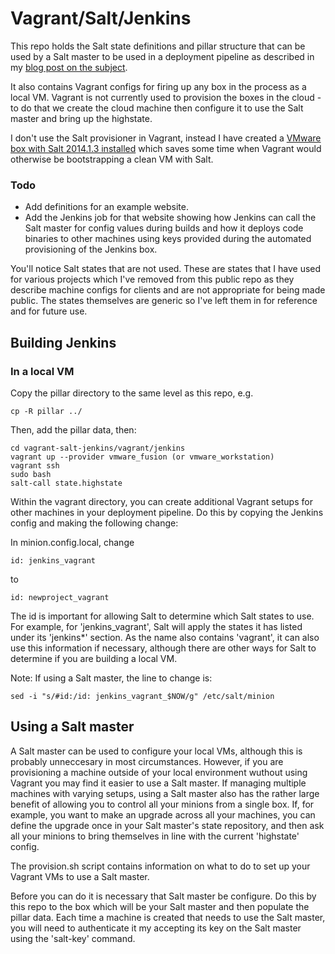 # Vagrant/Salt/Jenkins

This repo holds the Salt state definitions and pillar structure that can be used by a Salt master to be used in a deployment pipeline as described in my [blog post on the subject](www.afewmorelines.com/a-full-deployment-pipeline-using-vagrant-saltstack-and-jenkins/).

It also contains Vagrant configs for firing up any box in the process as a local VM. Vagrant is not currently used to provision the boxes in the cloud - to do that we create the cloud machine then configure it to use the Salt master and bring up the highstate.

I don't use the Salt provisioner in Vagrant, instead I have created a [VMware box with Salt 2014.1.3 installed](https://vagrantcloud.com/netsensia/ubuntu-trusty64-salt) which saves some time when Vagrant would otherwise be bootstrapping a clean VM with Salt.

### Todo

* Add definitions for an example website.
* Add the Jenkins job for that website showing how Jenkins can call the Salt master for config values during builds and how it deploys code binaries to other machines using keys provided during the automated provisioning of the Jenkins box.

You'll notice Salt states that are not used. These are states that I have used for various projects which I've removed from this public repo as they describe machine configs for clients and are not appropriate for being made public. The states themselves are generic so I've left them in for reference and for future use.

## Building Jenkins

### In a local VM

Copy the pillar directory to the same level as this repo, e.g.

	cp -R pillar ../
	
Then, add the pillar data, then:

	cd vagrant-salt-jenkins/vagrant/jenkins
	vagrant up --provider vmware_fusion (or vmware_workstation)
	vagrant ssh
	sudo bash
	salt-call state.highstate
	
Within the vagrant directory, you can create additional Vagrant setups for other machines in your deployment pipeline. Do this by copying the Jenkins config and making the following change:

In minion.config.local, change

	id: jenkins_vagrant
	
to

	id: newproject_vagrant
	
The id is important for allowing Salt to determine which Salt states to use. For example, for 'jenkins_vagrant', Salt will apply the states it has listed under its 'jenkins*' section. As the name also contains 'vagrant', it can also use this information if necessary, although there are other ways for Salt to determine if you are building a local VM. 

Note: If using a Salt master, the line to change is:

    sed -i "s/#id:/id: jenkins_vagrant_$NOW/g" /etc/salt/minion

## Using a Salt master

A Salt master can be used to configure your local VMs, although this is probably unneccesary in most circumstances. However, if you are provisioning a machine outside of your local environment wuthout using Vagrant you may find it easier to use a Salt master. If managing multiple machines with varying setups, using a Salt master also has the rather large benefit of allowing you to control all your minions from a single box. If, for example, you want to make an upgrade across all your machines, you can define the upgrade once in your Salt master's state repository, and then ask all your minions to bring themselves in line with the current 'highstate' config.

The provision.sh script contains information on what to do to set up your Vagrant VMs to use a Salt master.

Before you can do it is necessary that Salt master be configure. Do this by this repo to the box which will be your Salt master and then populate the pillar data. Each time a machine is created that needs to use the Salt master, you will need to authenticate it my accepting its key on the Salt master using the 'salt-key' command.

